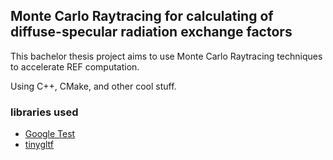 ## Monte Carlo Raytracing for calculating of diffuse-specular radiation exchange factors 

This bachelor thesis project aims to use Monte Carlo Raytracing techniques to accelerate REF computation.

Using C++, CMake, and other cool stuff.

### libraries used
- [Google Test](https://github.com/google/googletest)
- [tinygltf](https://github.com/syoyo/tinygltf)
